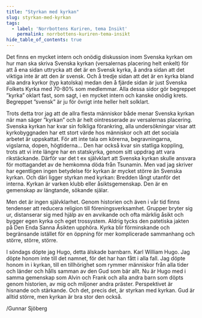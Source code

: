 ```yaml
---
title: "Styrkan med kyrkan"
slug: styrkan-med-kyrkan
tags:
  - label: 'Norrbottens Kuriren, tema Insikt'
    permalink: norrbottens-kuriren-tema-insikt
hide_table_of_contents: true
---
```

Det finns en mycket intern och onödig diskussion inom Svenska kyrkan om hur man ska skriva Svenska kyrkan (versalernas placering helt enkelt) för att å ena sidan uttrycka att det är en Svensk kyrka, å andra sidan att det viktiga inte är att den är svensk. Och å tredje sidan att det är en kyrka bland alla andra kyrkor (typ katolska) medan den å fjärde sidan är just Svenska Folkets Kyrka med 70-80% som medlemmar. Alla dessa sidor gör begreppet ”kyrka” oklart fast, som sagt, i en mycket intern och kanske onödig krets. Begreppet ”svensk” är ju för övrigt inte heller helt solklart.

<!--truncate-->

Trots detta tror jag att de allra flesta människor både menar Svenska kyrkan när man säger ”kyrkan” och är helt ointresserade av versalernas placering. Svenska kyrkan har kvar sin folkliga förankring, alla undersökningar visar att kyrkobyggnaden har ett stort värde hos människor och att det sociala arbetet är uppskattat. För att inte tala om körerna, begravningarna, vigslarna, dopen, högtiderna… Den har också kvar sin statliga koppling, trots att vi inte längre har en statskyrka, genom sitt uppdrag att vara rikstäckande. Därför var det t ex självklart att Svenska kyrkan skulle ansvara för mottagandet av de hemkomna döda från Tsunamin. Men vad jag skriver har egentligen ingen betydelse för kyrkan är mycket större än Svenska kyrkan. Och däri ligger styrkan med kyrkan: Bredden långt utanför det interna. Kyrkan är varken klubb eller åsiktsgemenskap. Den är en gemenskap av längtande, sökande själar.

Men det är ingen självklarhet. Genom historien och även i vår tid finns tendenser att reducera religion till föreningsverksamhet. Grupper bryter sig ur, distanserar sig med hjälp av en avvikande och ofta märklig åsikt och bygger egen kyrka och eget trossystem. Aldrig tycks den patetiska jakten på Den Enda Sanna Åsikten upphöra. Kyrka blir förminskande och begränsande istället för en öppning för mer komplicerade sammanhang och större, större, större.

I söndags döpte jag Hugo, detta älskade barnbarn. Karl William Hugo. Jag döpte honom inte till det namnet, för det har han fått i alla fall. Jag döpte honom in i kyrkan, till en tillhörighet som rymmer människor från alla tider och länder och hålls samman av den Gud som bär allt. Nu är Hugo med i samma gemenskap som Alvin och Frank och alla andra barn som döpts genom historien, av mig och miljoner andra präster. Perspektivet är hisnande och stärkande. Och det, precis det, är styrkan med kyrkan. Gud är alltid större, men kyrkan är bra stor den också.

/Gunnar Sjöberg
